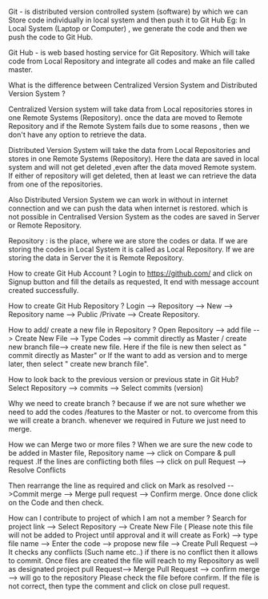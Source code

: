 Git - is distributed version controlled system (software) by which we can Store code individually in local system and then push it to Git Hub
Eg: In Local System (Laptop or Computer) , we generate the code and then we push the code to Git Hub.
 
Git Hub - is web based hosting service for Git Repository. Which will take code from Local Repository and integrate all codes and make an file called master.

What is the difference between Centralized Version System and Distributed Version System ?

Centralized Version system will take data from Local repositories  stores in one Remote Systems (Repository). once the data are moved to Remote Repository and if the Remote System fails due to some reasons , then we don't have any option to retrieve the data.

Distributed Version System will take the data from Local Repositories and stores in one Remote Systems (Repository). Here the data are saved in local system and will not get deleted ,even after the data moved  Remote system. If either of repository will get deleted, then at least we can retrieve the data from one of the repositories.

Also Distributed Version System we can work in without in internet connection and we can push the data when internet is restored. which is not possible in Centralised Version System as the codes are saved in Server or Remote Repository.

Repository : is the place, where we are store the codes or data. If we are storing the codes in Local System it is called as Local Repository. If we are storing the data in Server the it is Remote Repository.

How to create Git Hub Account ?
Login to https://github.com/ and click on Signup button and fill the details as requested, It end with message account created successfully.

How to create Git Hub Repository ?
Login --> Repository --> New --> Repository name --> Public /Private --> Create Repository.

How to add/ create a new file in Repository ?
Open Repository --> add  file --> Create New File --> Type Codes -->  commit directly as Master / create new branch file--> create new file.
Here if the file is new then select as " commit directly as Master" or If the want to add as version and to merge later, then select " create new branch file".

How to look back to the previous version or previous state in Git Hub?
Select Repository --> commits --> Select commits (version)
 
Why we need to create branch ?
because if we are not sure whether we need to add the codes /features to the Master  or not.  to overcome from this  we will create a branch. whenever we required in Future we just need to merge.

How we can Merge two or more files ?
When we are sure the new code to be added in Master file, 
Repository name -->  click on Compare & pull request
.If the lines are conflicting both files --> click on pull Request --> Resolve Conflicts
 
Then rearrange the line as required and click on Mark as resolved -->Commit merge -->  Merge pull request --> Confirm merge. Once done click on the Code and then check.

How can I contribute to project of which I am not a member ?
Search for project link --> Select Repository --> Create New File ( Please note this file will not be added to Project until approval and it will create as Fork) --> type file name --> Enter the code --> propose new file --> Create Pull Request --> It checks any conflicts (Such name etc..) if there is no conflict then it allows to commit.
Once files are created the file will reach to my Repository as well as designated project pull Request-->  Merge Pull Request --> confirm merge --> will go to the repository
Please check the file before confirm. If the file is not correct, then type the comment and click on close pull request.



